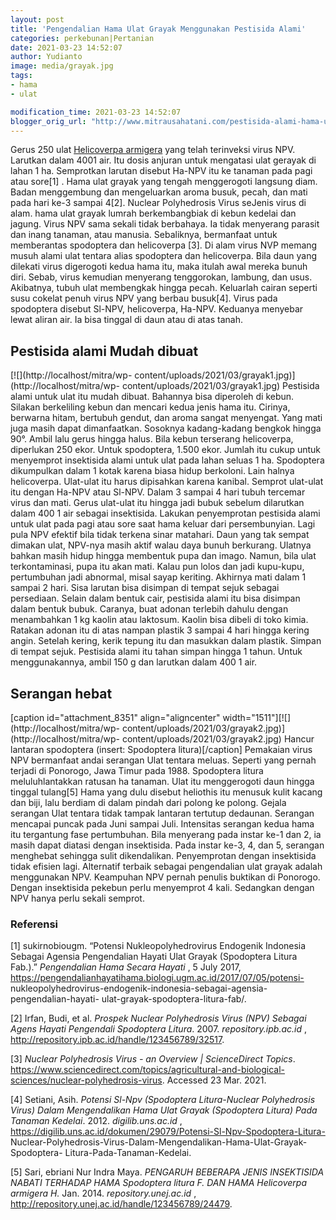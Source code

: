 ```yaml
---
layout: post
title: 'Pengendalian Hama Ulat Grayak Menggunakan Pestisida Alami'
categories: perkebunan|Pertanian
date: 2021-03-23 14:52:07
author: Yudianto
image: media/grayak.jpg
tags:
- hama
- ulat

modification_time: 2021-03-23 14:52:07
blogger_orig_url: "http://www.mitrausahatani.com/pestisida-alami-hama-ulat-grayak.html"
---
```


Gerus 250 ulat [Helicoverpa
armigera](https://www.cabi.org/isc/datasheet/26757) yang telah terinveksi
virus NPV. Larutkan dalam 4001 air. Itu dosis anjuran untuk mengatasi ulat
gerayak di lahan 1 ha. Semprotkan larutan disebut Ha-NPV itu ke tanaman pada
pagi atau sore[1] . Hama ulat grayak yang tengah menggerogoti langsung diam.
Badan menggembung dan mengeluarkan aroma busuk, pecah, dan mati pada hari ke-3
sampai 4[2]. Nuclear Polyhedrosis Virus seJenis virus di alam. hama ulat
grayak lumrah berkembangbiak di kebun kedelai dan jagung. Virus NPV sama
sekali tidak berbahaya. Ia tidak menyerang parasit dan inang tanaman, atau
manusia. Sebaliknya, bermanfaat untuk memberantas spodoptera dan helicoverpa
[3]. Di alam virus NVP memang musuh alami ulat tentara alias spodoptera dan
helicoverpa. Bila daun yang dilekati virus digerogoti kedua hama itu, maka
itulah awal mereka bunuh diri. Sebab, virus kemudian menyerang tenggorokan,
lambung, dan usus. Akibatnya, tubuh ulat membengkak hingga pecah. Keluarlah
cairan seperti susu cokelat penuh virus NPV yang berbau busuk[4]. Virus pada
spodoptera disebut Sl-NPV, helicoverpa, Ha-NPV. Keduanya menyebar lewat aliran
air. Ia bisa tinggal di daun atau di atas tanah.

## Pestisida alami Mudah dibuat

[![](http://localhost/mitra/wp-
content/uploads/2021/03/grayak1.jpg)](http://localhost/mitra/wp-
content/uploads/2021/03/grayak1.jpg) Pestisida alami untuk ulat itu mudah
dibuat. Bahannya bisa diperoleh di kebun. Silakan berkeliling kebun dan
mencari kedua jenis hama itu. Cirinya, berwarna hitam, bertubuh gendut, dan
aroma sangat menyengat. Yang mati juga masih dapat dimanfaatkan. Sosoknya
kadang-kadang bengkok hingga 90°. Ambil lalu gerus hingga halus. Bila kebun
terserang helicoverpa, diperlukan 250 ekor. Untuk spodoptera, 1.500 ekor.
Jumlah itu cukup untuk menyemprot insektisida alami untuk ulat pada lahan
seluas 1 ha. Spodoptera dikumpulkan dalam 1 kotak karena biasa hidup
berkoloni. Lain halnya helicoverpa. Ulat-ulat itu harus dipisahkan karena
kanibal. Semprot ulat-ulat itu dengan Ha-NPV atau Sl-NPV. Dalam 3 sampai 4
hari tubuh tercemar virus dan mati. Gerus ulat-ulat itu hingga jadi bubuk
sebelum dilarutkan dalam 400 1 air sebagai insektisida. Lakukan penyemprotan
pestisida alami untuk ulat pada pagi atau sore saat hama keluar dari
persembunyian. Lagi pula NPV efektif bila tidak terkena sinar matahari. Daun
yang tak sempat dimakan ulat, NPV-nya masih aktif walau daya bunuh berkurang.
Ulatnya bahkan masih hidup hingga membentuk pupa dan imago. Namun, bila ulat
terkontaminasi, pupa itu akan mati. Kalau pun lolos dan jadi kupu-kupu,
pertumbuhan jadi abnormal, misal sayap keriting. Akhirnya mati dalam 1 sampai
2 hari. Sisa larutan bisa disimpan di tempat sejuk sebagai persediaan. Selain
dalam bentuk cair, pestisida alami itu bisa disimpan dalam bentuk bubuk.
Caranya, buat adonan terlebih dahulu dengan menambahkan 1 kg kaolin atau
laktosum. Kaolin bisa dibeli di toko kimia. Ratakan adonan itu di atas nampan
plastik 3 sampai 4 hari hingga kering angin. Setelah kering, kerik tepung itu
dan masukkan dalam plastik. Simpan di tempat sejuk. Pestisida alami itu tahan
simpan hingga 1 tahun. Untuk menggunakannya, ambil 150 g dan larutkan dalam
400 1 air.

## Serangan hebat

[caption id="attachment_8351" align="aligncenter"
width="1511"][![](http://localhost/mitra/wp-
content/uploads/2021/03/grayak2.jpg)](http://localhost/mitra/wp-
content/uploads/2021/03/grayak2.jpg) Hancur lantaran spodoptera (insert:
Spodoptera litura)[/caption] Pemakaian virus NPV bermanfaat andai serangan
Ulat tentara meluas. Seperti yang pernah terjadi di Ponorogo, Jawa Timur pada
1988. Spodoptera litura meluluhlantakkan ratusan ha tanaman. Ulat itu
menggerogoti daun hingga tinggal tulang[5] Hama yang dulu disebut heliothis
itu menusuk kulit kacang dan biji, lalu berdiam di dalam pindah dari polong ke
polong. Gejala serangan Ulat tentara tidak tampak lantaran tertutup dedaunan.
Serangan mencapai puncak pada Juni sampai Juli. Intensitas serangan kedua hama
itu tergantung fase pertumbuhan. Bila menyerang pada instar ke-1 dan 2, ia
masih dapat diatasi dengan insektisida. Pada instar ke-3, 4, dan 5, serangan
menghebat sehingga sulit dikendalikan. Penyemprotan dengan insektisida tidak
efisien lagi. Alternatif terbaik sebagai pengendalian ulat grayak adalah
menggunakan NPV. Keampuhan NPV pernah penulis buktikan di Ponorogo. Dengan
insektisida pekebun perlu menyemprot 4 kali. Sedangkan dengan NPV hanya perlu
sekali semprot.

### Referensi

[1] sukirnobiougm. “Potensi Nukleopolyhedrovirus Endogenik Indonesia Sebagai
Agensia Pengendalian Hayati Ulat Grayak (Spodoptera Litura Fab.).”
_Pengendalian Hama Secara Hayati_ , 5 July 2017,
https://pengendalianhayatihama.biologi.ugm.ac.id/2017/07/05/potensi-
nukleopolyhedrovirus-endogenik-indonesia-sebagai-agensia-pengendalian-hayati-
ulat-grayak-spodoptera-litura-fab/.

[2] Irfan, Budi, et al. _Prospek Nuclear Polyhedrosis Virus (NPV) Sebagai
Agens Hayati Pengendali Spodoptera Litura_. 2007. _repository.ipb.ac.id_ ,
http://repository.ipb.ac.id/handle/123456789/32517.

[3] _Nuclear Polyhedrosis Virus - an Overview | ScienceDirect Topics_. https://www.sciencedirect.com/topics/agricultural-and-biological-sciences/nuclear-polyhedrosis-virus. Accessed 23 Mar. 2021.

[4] Setiani, Asih. _Potensi Sl-Npv (Spodoptera Litura-Nuclear Polyhedrosis
Virus) Dalam Mengendalikan Hama Ulat Grayak (Spodoptera Litura) Pada Tanaman
Kedelai_. 2012. _digilib.uns.ac.id_ ,
https://digilib.uns.ac.id/dokumen/29079/Potensi-Sl-Npv-Spodoptera-Litura-
Nuclear-Polyhedrosis-Virus-Dalam-Mengendalikan-Hama-Ulat-Grayak-Spodoptera-
Litura-Pada-Tanaman-Kedelai.

[5] Sari, ebriani Nur Indra Maya. _PENGARUH BEBERAPA JENIS INSEKTISIDA NABATI
TERHADAP HAMA Spodoptera litura F. DAN HAMA Helicoverpa armigera H._ Jan.
2014. _repository.unej.ac.id_ ,
http://repository.unej.ac.id/handle/123456789/24479.


